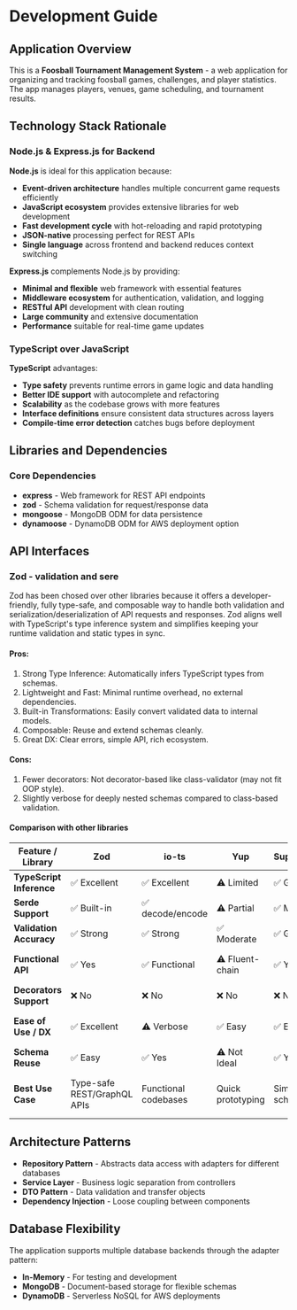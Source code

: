 # Development Guide

## Application Overview

This is a **Foosball Tournament Management System** - a web application for organizing and tracking foosball games, challenges, and player statistics. The app manages players, venues, game scheduling, and tournament results.

## Technology Stack Rationale

### Node.js & Express.js for Backend

**Node.js** is ideal for this application because:
- **Event-driven architecture** handles multiple concurrent game requests efficiently
- **JavaScript ecosystem** provides extensive libraries for web development
- **Fast development cycle** with hot-reloading and rapid prototyping
- **JSON-native** processing perfect for REST APIs
- **Single language** across frontend and backend reduces context switching

**Express.js** complements Node.js by providing:
- **Minimal and flexible** web framework with essential features
- **Middleware ecosystem** for authentication, validation, and logging
- **RESTful API** development with clean routing
- **Large community** and extensive documentation
- **Performance** suitable for real-time game updates

### TypeScript over JavaScript

**TypeScript** advantages:
- **Type safety** prevents runtime errors in game logic and data handling
- **Better IDE support** with autocomplete and refactoring
- **Scalability** as the codebase grows with more features
- **Interface definitions** ensure consistent data structures across layers
- **Compile-time error detection** catches bugs before deployment

## Libraries and Dependencies

### Core Dependencies
- **express** - Web framework for REST API endpoints
- **zod** - Schema validation for request/response data
- **mongoose** - MongoDB ODM for data persistence
- **dynamoose** - DynamoDB ODM for AWS deployment option


## API Interfaces 

### Zod - validation and sere

Zod has been chosed over other libraries because it offers a developer-friendly, fully type-safe, and composable way to handle both validation and serialization/deserialization of API requests and responses. Zod aligns well with TypeScript's type inference system and simplifies keeping your runtime validation and static types in sync.

#### Pros:

1. Strong Type Inference: Automatically infers TypeScript types from schemas.
1. Lightweight and Fast: Minimal runtime overhead, no external dependencies.
1. Built-in Transformations: Easily convert validated data to internal models.
1. Composable: Reuse and extend schemas cleanly.
1. Great DX: Clear errors, simple API, rich ecosystem.

#### Cons:

1. Fewer decorators: Not decorator-based like class-validator (may not fit OOP style).
1. Slightly verbose for deeply nested schemas compared to class-based validation.

#### Comparison with other libraries

| Feature / Library        | **Zod**                     | **io-ts**            | **Yup**           | **Superstruct** | **class-validator**   | **Joi**                |
| ------------------------ | --------------------------- | -------------------- | ----------------- | --------------- | --------------------- | ---------------------- |
| **TypeScript Inference** | ✅ Excellent                 | ✅ Excellent          | ⚠️ Limited        | ✅ Good          | ⚠️ Manual typing      | ❌ None                 |
| **Serde Support**        | ✅ Built-in                  | ✅ decode/encode      | ⚠️ Partial        | ✅ Manual        | ✅ via transformer     | ❌ None                 |
| **Validation Accuracy**  | ✅ Strong                    | ✅ Strong             | ✅ Moderate        | ✅ Good          | ✅ Good                | ✅ Excellent            |
| **Functional API**       | ✅ Yes                       | ✅ Functional         | ⚠️ Fluent-chain   | ✅ Yes           | ❌ No                  | ⚠️ Chain-style         |
| **Decorators Support**   | ❌ No                        | ❌ No                 | ❌ No              | ❌ No            | ✅ Yes                 | ❌ No                   |
| **Ease of Use / DX**     | ✅ Excellent                 | ⚠️ Verbose           | ✅ Easy            | ✅ Easy          | ⚠️ Boilerplate-heavy  | ⚠️ Verbose             |
| **Schema Reuse**         | ✅ Easy                      | ✅ Yes                | ⚠️ Not Ideal      | ✅ Yes           | ⚠️ Class-based only   | ✅ Yes                  |
| **Best Use Case**        | Type-safe REST/GraphQL APIs | Functional codebases | Quick prototyping | Simple schemas  | OOP/NestJS-style apps | Legacy apps, Hapi apps |


## Architecture Patterns

- **Repository Pattern** - Abstracts data access with adapters for different databases
- **Service Layer** - Business logic separation from controllers
- **DTO Pattern** - Data validation and transfer objects
- **Dependency Injection** - Loose coupling between components

## Database Flexibility

The application supports multiple database backends through the adapter pattern:
- **In-Memory** - For testing and development
- **MongoDB** - Document-based storage for flexible schemas
- **DynamoDB** - Serverless NoSQL for AWS deployments